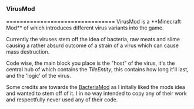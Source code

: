 <h3>VirusMod</h3>
================================
VirusMod is a **Minecraft Mod** of which introduces different virus variants into the game.

Currently the viruses stem off the idea of bacteria, raw meats and slime causing a rather absurd outcome of a strain of a virus which can cause mass destruction.

Code wise, the main block you place is the "host" of the virus, it's the central hub of which contains the <i>TileEntity</i>, this contains how long it'll last, and the 'logic' of the virus.

Some credits are towards the <a href="http://www.minecraftforum.net/topic/880935-" target="_blank">BacteriaMod</a> as I initally liked the mods idea and wanted to stem off of it. I in no way intended to copy any of their work and respectfully never used any of their code.
